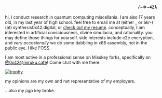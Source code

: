 <h3 align="right"><code>/~＊-42λ</code></h3>


hi, I conduct research in quantum computing miscellania. I am also 17 years old, in my last year of high school. feel free to email me at (either _ or akr-) (at) synthesis0x42.digital, or [check out my resume](https://github.com/synthesis0x42/resume/blob/main/Resume_CV_0x42.pdf). conceptually, I am interested in artificial consciousness, divine simulacra, and rationality. you may define those things for yourself. side interests include e2e encryption, and *very occasionally* we do some dabbling in x86 assembly, not in the public eye. I like FOSS.

I am most active in a professional sense on Misskey forks, specifically on [@0x42@miruku.cafe](https://miruku.cafe/@0x42)! Come chat with me there.

[![trophy](https://github-profile-trophy.vercel.app/?username=synthesis0x42&theme=onedark&no-bg=true&margin-w=12&rank=-B,-C,-?&no-frame=true&column=5)](https://github.com/ryo-ma/github-profile-trophy)

my opinions are my own and not representative of my employers.

...also my pgp key broke.
